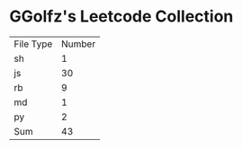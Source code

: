 # GGolfz's Leetcode Collection

<table><tr><td>File Type</td><td>Number</td></tr><tr><td>sh</td><td>1</td></tr><tr><td>js</td><td>30</td></tr><tr><td>rb</td><td>9</td></tr><tr><td>md</td><td>1</td></tr><tr><td>py</td><td>2</td></tr><tr><td>Sum</td><td>43</td></tr></table>